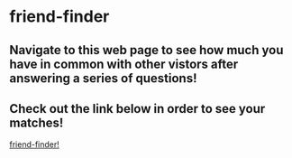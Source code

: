 # friend-finder

## Navigate to this web page to see how much you have in common with other vistors after answering a series of questions!

## Check out the link below in order to see your matches!

[friend-finder!](https://whispering-wave-77834.herokuapp.com/)